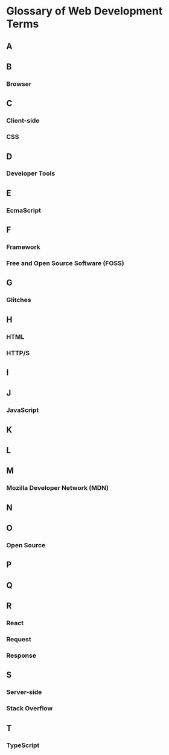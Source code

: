# Glossary of Web Development Terms

## A

## B

### Browser

## C

### Client-side

### CSS

## D

### Developer Tools

## E

### EcmaScript

## F

### Framework

### Free and Open Source Software (FOSS)

## G

### Glitches

## H

### HTML

### HTTP/S

## I

## J

### JavaScript

## K

## L

## M

### Mozilla Developer Network (MDN)

## N

## O

### Open Source

## P

## Q

## R

### React

### Request

### Response

## S

### Server-side

### Stack Overflow

## T

### TypeScript
